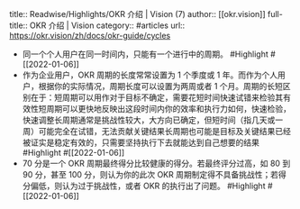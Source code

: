 title:: Readwise/Highlights/OKR 介绍 | Vision (7)
author:: [[okr.vision]]
full-title:: OKR 介绍 | Vision
category:: #articles
url:: https://okr.vision/zh/docs/okr-guide/cycles

- 同一个个人用户在同一时间内，只能有一个进行中的周期。 #Highlight #[[2022-01-06]]
- 作为企业用户，OKR 周期的长度常常设置为 1 个季度或 1 年。而作为个人用户，根据你的实际情况，周期长度可以设置为两周或者 1 个月。周期的长短区别在于：短周期可以用作对于目标不确定，需要花短时间快速试错来检验其有效性短周期可以更快地反映出这段时间内你的效率和执行力如何，快速检验，快速调整长周期通常是挑战性较大，大方向已确定，但短时间（指几天或一周）可能完全在试错，无法贡献关键结果长周期也可能是目标及关键结果已经被证实是稳定有效的，只需要坚持执行下去就能达到自己想要的结果 #Highlight #[[2022-01-06]]
- 70 分是一个 OKR 周期最终得分比较健康的得分。若最终评分过高，如 80 到 90 分，甚至 100 分，则认为你的此次 OKR 周期制定得不具备挑战性；若得分偏低，则认为过于挑战性，或者 OKR 的执行出了问题。 #Highlight #[[2022-01-06]]